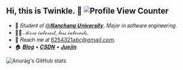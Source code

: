 ## Hi, this is Twinkle. :wave: ![Profile View Counter](https://komarev.com/ghpvc/?username=cll123456&color=green)

<!-- Introduction -->

- :school: 𝑆𝑡𝑢𝑑𝑒𝑛𝑡 𝑜𝑓 [@𝑵𝒂𝒏𝒄𝒉𝒂𝒏𝒈 𝑼𝒏𝒊𝒗𝒆𝒓𝒔𝒊𝒕𝒚](http://english.ncu.edu.cn/). 𝑀𝑎𝑗𝑜𝑟 𝑖𝑛 𝑠𝑜𝑓𝑡𝑤𝑎𝑟𝑒 𝑒𝑛𝑔𝑖𝑛𝑒𝑒𝑟𝑖𝑛𝑔.
- :man_technologist:  ℳℴ𝓇ℯ 𝒾𝓃𝓉ℯ𝓇ℯ𝓈𝓉, 𝓁ℯ𝓈𝓈 𝒾𝓃𝓉ℯ𝓇ℯ𝓈𝓉𝓈.
- :email: 𝑅𝑒𝑎𝑐ℎ 𝑚𝑒 𝑎𝑡 [6254321𝘢𝘣𝘤@𝘨𝘮𝘢𝘪𝘭.𝘤𝘰𝘮](mailto:6254321abc@gmail.com).
- :house: [𝑩𝒍𝒐𝒈](http://blogs.chenliangliang.top/) • [𝑪𝑺𝑫𝑵](https://blog.csdn.net/qq_41499782?spm=1000.2115.3001.5343) • [𝑱𝒖𝒆𝒋𝒊𝒏](https://juejin.cn/user/3448527863681853) 

<!-- Github Stats -->

![Anurag's GitHub stats](https://github-readme-stats.vercel.app/api?username=cll123456&show_icons=true&theme=merko)


